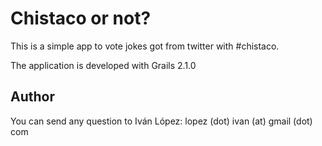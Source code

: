 Chistaco or not?
================

This is a simple app to vote jokes got from twitter with #chistaco.

The application is developed with Grails 2.1.0

Author
------

You can send any question to Iván López: lopez (dot) ivan (at) gmail (dot) com
